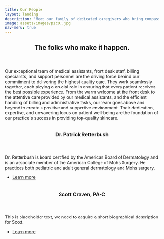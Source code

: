 ```yaml
---
title: Our People
layout: landing
description: 'Meet our family of dedicated caregivers who bring compassion, skill, and heart to ensuring you receive the highest quality care.'
image: assets/images/pic07.jpg
nav-menu: true
---
```


<!-- Main -->
<div id="main">

<!-- One -->
<section id="one">
	<div class="inner">
		<header class="major">
			<h2>The folks who make it happen.</h2>
		</header>
		<p>Our exceptional team of medical assistants, front desk staff, billing specialists, and support personnel are the driving force behind our commitment to delivering the highest quality care. They work seamlessly together, each playing a crucial role in ensuring that every patient receives the best possible experience. From the warm welcome at the front desk to the attentive care provided by our medical assistants, and the efficient handling of billing and administrative tasks, our team goes above and beyond to create a positive and supportive environment. Their dedication, expertise, and unwavering focus on patient well-being are the foundation of our practice's success in providing top-quality skincare.</p>
	</div>
</section>

<!-- Two -->
<section id="two" class="spotlights">
	<section>
		<a href="generic.html" class="image">
			<img src="{% link assets/images/pic08.jpg %}" alt="" data-position="center center" />
		</a>
		<div class="content">
			<div class="inner">
				<header class="major">
					<h3>Dr. Patrick Retterbush</h3>
				</header>
				<p>Dr. Retterbush is board certified by the American Board of Dermatology and is an associate member of the American College of Mohs Surgery. He practices both pediatric and adult general dermatology and Mohs surgery.</p>
				<ul class="actions">
					<li><a href="generic.html" class="button">Learn more</a></li>
				</ul>
			</div>
		</div>
	</section>
	<section>
		<a href="generic.html" class="image">
			<img src="{% link assets/images/pic09.jpg %}" alt="" data-position="top center" />
		</a>
		<div class="content">
			<div class="inner">
				<header class="major">
					<h3>Scott Craven, PA-C</h3>
				</header>
				<p>This is placeholder text, we need to acquire a short biographical description for Scott.</p>
				<ul class="actions">
					<li><a href="generic.html" class="button">Learn more</a></li>
				</ul>
			</div>
		</div>
	</section>
</section>

</div>
